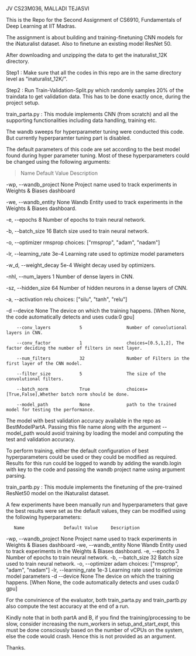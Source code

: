 JV
CS23M036, MALLADI TEJASVI

This is the Repo for the Second Assignment of CS6910, Fundamentals of Deep Learning at IIT Madras.

The assignment is about building and training-finetuning CNN models for the iNaturalist dataset. Also to finetune an existing model ResNet 50.

After downloading and unzipping the data to get the inaturalist_12K directory.

Step1 :  Make sure that all the codes in this repo are in the same directory level as "inaturalist_12K/".

Step2 : Run Train-Validation-Split.py which randomly samples 20% of the traindata to get validation data.
        This has to be done exactly once, during the project setup.

train_parta.py : This module implements CNN (from scratch) and all the supporting functionalities including data handling, training etc.

The wandb sweeps for hyperparameter tuning were conducted this code. But currently hyperparamter tuning part is disabled.

The default parameters of this code are set according to the best model found during hyper parameter tuning. Most of these hyperparameters could be changed using the following arguments:

>    Name	              Default Value	Description
       
-wp,    --wandb_project    	None	          Project name used to track experiments in Weights & Biases dashboard

-we,    --wandb_entity	        None	          Wandb Entity used to track experiments in the Weights & Biases dashboard.

-e,     --epochs	        8	          Number of epochs to train neural network.

-b,     --batch_size	        16	          Batch size used to train neural network.

-o,     --optimizer	        rmsprop	          choices: ["rmsprop", "adam", "nadam"]

-lr,    --learning_rate	        3e-4              Learning rate used to optimize model parameters

-w_d,   --weight_decay	        5e-4	          Weight decay used by optimizers.

-nhl,   --num_layers	        1	          Number of dense layers in CNN.

-sz,    --hidden_size	        64	          Number of hidden neurons in a dense layers of CNN.

-a,     --activation	        relu	          choices: ["silu", "tanh", "relu"]

-d      --device                None              The device on which the training happens. [When None, the code automatically detects and uses cuda:0 gpu]

        --conv_layers           5                 Number of convolutional layers in CNN.
        
        --conv_factor           1                 choices=[0.5,1,2], The factor deciding the number of filters in next layer.
        
        --num_filters           32                Number of Filters in the first layer of the CNN model.
        
        --filter_size           5                 The size of the convolutional filters.
        
        --batch_norm            True              choices=[True,False],Whether batch norm should be done.
        
        --model_path            None              path to the trained model for testing the performance.

        
The model with best validation accuracy available in the repo as BestModelPartA. Passing this file name along with the argument --model_path would avoid training by loading the model and computing the test and validation accuracy.

To perform training, either the default configuration of best hyperparameters could be used or they could be modified as required. Results for this run could be logged to wandb by adding the wandb.login with key to the code and passing the wandb project name using argument parsing.


train_partb.py : This module implements the finetuning of the pre-trained ResNet50 model on the iNaturalist dataset.

A few experiments have been manually run and hyperparameters that gave the best results were set as the default values, they can be modified using the following hyperparameters:

       Name	              Default Value	    Description
       
-wp,    --wandb_project    	None	          Project name used to track experiments in Weights & Biases dashboard
-we,    --wandb_entity	    None	          Wandb Entity used to track experiments in the Weights & Biases dashboard.
-e,     --epochs	          3               Number of epochs to train neural network.
-b,     --batch_size	      32	            Batch size used to train neural network.
-o,     --optimizer	        adam	          choices: ["rmsprop", "adam", "nadam"]
-lr,    --learning_rate	    1e-3            Learning rate used to optimize model parameters
-d      --device            None            The device on which the training happens. [When None, the code automatically detects and uses cuda:0 gpu]

>

For the convinience of the evaluator, both train_parta.py and train_partb.py also compute the test accuracy at the end of a run.

Kindly note that in both partA and B, if you find the training/processing to be slow, consider increasing the num_workers in setup_and_start_expt, this must be done consciously based on the number of vCPUs on the system, else the code would crash. Hence this is not provided as an argument.

Thanks.
        
        
